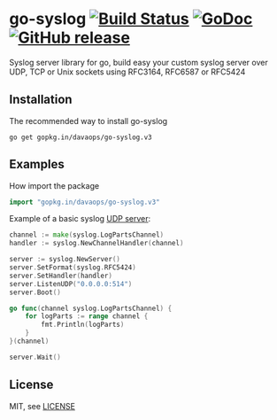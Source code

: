 go-syslog [![Build Status](https://travis-ci.org/davaops/go-syslog.svg?branch=master)](https://travis-ci.org/davaops/go-syslog) [![GoDoc](http://godoc.org/github.com/davaops/go-syslog?status.svg)](hhttps://godoc.org/gopkg.in/davaops/go-syslog.v3) [![GitHub release](https://img.shields.io/github/release/davaops/go-syslog.svg)](https://github.com/davaops/go-syslog/releases)
==============================

Syslog server library for go, build easy your custom syslog server over UDP, TCP or Unix sockets using RFC3164, RFC6587 or RFC5424

Installation
------------

The recommended way to install go-syslog

```
go get gopkg.in/davaops/go-syslog.v3
```

Examples
--------

How import the package

```go
import "gopkg.in/davaops/go-syslog.v3"
```

Example of a basic syslog [UDP server](example/basic_udp.go):

```go
channel := make(syslog.LogPartsChannel)
handler := syslog.NewChannelHandler(channel)

server := syslog.NewServer()
server.SetFormat(syslog.RFC5424)
server.SetHandler(handler)
server.ListenUDP("0.0.0.0:514")
server.Boot()

go func(channel syslog.LogPartsChannel) {
    for logParts := range channel {
        fmt.Println(logParts)
    }
}(channel)

server.Wait()
```

License
-------

MIT, see [LICENSE](LICENSE)
